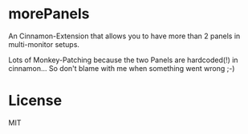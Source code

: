 morePanels
==========

An Cinnamon-Extension that allows you to have more than 2 panels in multi-monitor setups.

Lots of Monkey-Patching because the two Panels are hardcoded(!) in cinnamon...
So don't blame with me when something went wrong ;-)

License
=======
MIT

